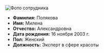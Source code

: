 ![Фото сотрудника](https://bubblymichelle.files.wordpress.com/2014/07/travel-make-up-a.jpg)

- **Фамилия:** Полякова
- **Имя:** Милена
- **Отчество:** Александровна
- **Дата рождения:** 16 ноября 2003 г.
- **Пол:** Женский
- **Должность:** Эксперт в сфере красоты
